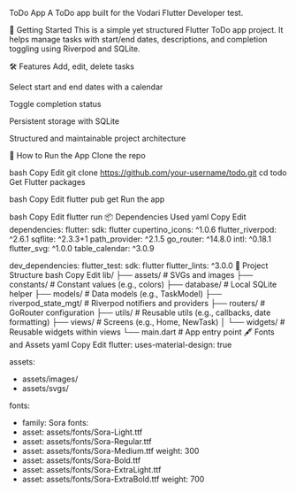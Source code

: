 ToDo App
A ToDo app built for the Vodari Flutter Developer test.

🚀 Getting Started
This is a simple yet structured Flutter ToDo app project. It helps manage tasks with start/end dates, descriptions, and completion toggling using Riverpod and SQLite.

🛠️ Features
Add, edit, delete tasks

Select start and end dates with a calendar

Toggle completion status

Persistent storage with SQLite

Structured and maintainable project architecture

🧪 How to Run the App
Clone the repo

bash
Copy
Edit
git clone https://github.com/your-username/todo.git
cd todo
Get Flutter packages

bash
Copy
Edit
flutter pub get
Run the app

bash
Copy
Edit
flutter run
📦 Dependencies Used
yaml
Copy
Edit
dependencies:
flutter:
sdk: flutter
cupertino_icons: ^1.0.6
flutter_riverpod: ^2.6.1
sqflite: ^2.3.3+1
path_provider: ^2.1.5
go_router: ^14.8.0
intl: ^0.18.1
flutter_svg: ^1.0.0
table_calendar: ^3.0.9

dev_dependencies:
flutter_test:
sdk: flutter
flutter_lints: ^3.0.0
🧱 Project Structure
bash
Copy
Edit
lib/
├── assets/                # SVGs and images
├── constants/             # Constant values (e.g., colors)
├── database/              # Local SQLite helper
├── models/                # Data models (e.g., TaskModel)
├── riverpod_state_mgt/    # Riverpod notifiers and providers
├── routers/               # GoRouter configuration
├── utils/                 # Reusable utils (e.g., callbacks, date formatting)
├── views/                 # Screens (e.g., Home, NewTask)
│   └── widgets/           # Reusable widgets within views
└── main.dart              # App entry point
🖋️ Fonts and Assets
yaml
Copy
Edit
flutter:
uses-material-design: true

assets:
- assets/images/
- assets/svgs/

fonts:
- family: Sora
fonts:
- asset: assets/fonts/Sora-Light.ttf
- asset: assets/fonts/Sora-Regular.ttf
- asset: assets/fonts/Sora-Medium.ttf
weight: 300
- asset: assets/fonts/Sora-Bold.ttf
- asset: assets/fonts/Sora-ExtraLight.ttf
- asset: assets/fonts/Sora-ExtraBold.ttf
weight: 700
